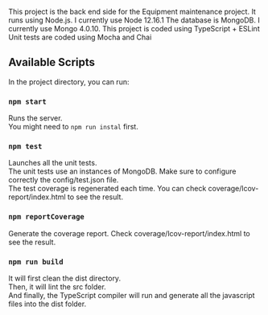 This project is the back end side for the Equipment maintenance project.
It runs using Node.js. I currently use Node 12.16.1
The database is MongoDB. I currently use Mongo 4.0.10.
This project is coded using TypeScript + ESLint
Unit tests are coded using Mocha and Chai

## Available Scripts

In the project directory, you can run:

### `npm start`

Runs the server.<br>
You might need to `npm run instal` first.

### `npm test`

Launches all the unit tests.<br>
The unit tests use an instances of MongoDB. Make sure to configure correctly the config/test.json file.<br>
The test coverage is regenerated each time. You can check coverage/lcov-report/index.html to see the result.<br>

### `npm reportCoverage`
Generate the coverage report. Check coverage/lcov-report/index.html to see the result.

### `npm run build`

It will first clean the dist directory.<br>
Then, it will lint the src folder.<br>
And finally, the TypeScript compiler will run and generate all the javascript files into the dist folder.<br>
